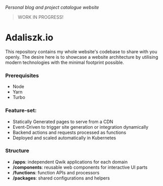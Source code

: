 _Personal blog and project catalogue website_

> WORK IN PROGRESS!

# Adaliszk.io

This repository contains my whole website's codebase to share with you openly. The desire here is to showcase a website
architecture by utilising modern technologies with the minimal footprint possible.

### Prerequisites

- Node
- Yarn
- Turbo

### Feature-set:

- Statically Generated pages to serve from a CDN
- Event-Driven to trigger site generation or integration dynamically
- Backend actions and requests processed as functions
- Deployed and scaled automatically in Kubernetes

### Structure

- **/apps**: independent Qwik applications for each domain
- **/components**: reusable web components for interactive UI parts
- **/functions**: function APIs and processors
- **/packages**: shared configurations and helpers
